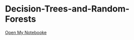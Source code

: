 # Decision-Trees-and-Random-Forests

[Open My Notebooke](https://colab.research.google.com/drive/1q27mO7SPpAZE4obJB-DH69lKagtKGOdI?usp=sharing)
